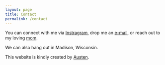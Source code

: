 ```yaml
---
layout: page
title: Contact
permalink: /contact
---
```


You can connect with me via [Instragram](https://www.instagram.com/gallon_thedog/), drop me an [e-mail](mailto:gallon.us.liu@gmail.com), or reach out to my loving [mom](https://yifei-liu-yl.github.io). 

We can also hang out in Madison, Wisconsin. 

This website is kindly created by [Austen](https://austen-z-fan.github.io). 
